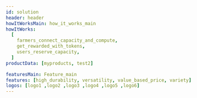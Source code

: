 ```yaml
---
id: solution
header: header
howItWorksMain: how_it_works_main
howItWorks:
  [
    farmers_connect_capacity_and_compute,
    get_rewarded_with_tokens,
    users_reserve_capacity,
  ]
productData: [myproducts, test2]

featuresMain: Feature_main
features: [high_durability, versatility, value_based_price, variety]
logos: [logo1 ,logo2 ,logo3 ,logo4 ,logo5 ,logo6]
---
```

